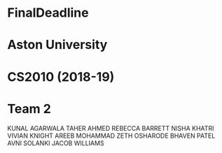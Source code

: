 # FinalDeadline

# Aston University
# CS2010 (2018-19)
# Team 2

KUNAL AGARWALA
TAHER AHMED
REBECCA BARRETT
NISHA KHATRI
VIVIAN KNIGHT
AREEB MOHAMMAD
ZETH OSHARODE
BHAVEN PATEL
AVNI SOLANKI
JACOB WILLIAMS
